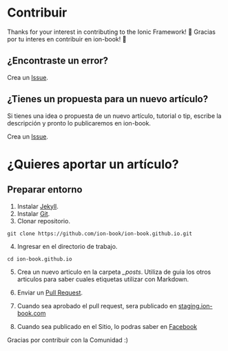 # Contribuir

Thanks for your interest in contributing to the Ionic Framework! :tada:
Gracias por tu interes en contribuir en ion-book! :tada:

## ¿Encontraste un error?

Crea un [Issue](https://github.com/ion-book/ion-book.github.io/issues).

## ¿Tienes un propuesta para un nuevo artículo?

Si tienes una idea o propuesta de un nuevo artículo, tutorial o tip, escribe la descripción y pronto lo publicaremos en ion-book.

Crea un [Issue](https://github.com/ion-book/ion-book.github.io/issues).

# ¿Quieres aportar un artículo?

## Preparar entorno

1. Instalar [Jekyll](https://jekyllrb.com/docs/installation/).
2. Instalar [Git](https://git-scm.com/).
3. Clonar repositorio.

```
git clone https://github.com/ion-book/ion-book.github.io.git
```

4. Ingresar en el directorio de trabajo.

```
cd ion-book.github.io
```

5. Crea un nuevo articulo en la carpeta *_posts*. Utiliza de guia los otros articulos para saber cuales etiquetas utilizar con Markdown.

6. Enviar un [Pull Request](https://github.com/ion-book/ion-book.github.io/pulls).

7. Cuando sea aprobado el pull request, sera publicado en [staging.ion-book.com](http://staging.ion-book.com)

8. Cuando sea publicado en el Sitio, lo podras saber en [Facebook](https://www.facebook.com/ionbook/)

Gracias por contribuir con la Comunidad :)